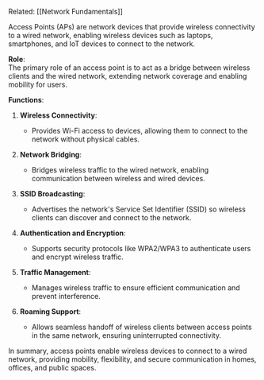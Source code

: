 
Related: [[Network Fundamentals]]


Access Points (APs) are network devices that provide wireless connectivity to a wired network, enabling wireless devices such as laptops, smartphones, and IoT devices to connect to the network.

**Role**:  
The primary role of an access point is to act as a bridge between wireless clients and the wired network, extending network coverage and enabling mobility for users.

**Functions**:

1. **Wireless Connectivity**:
    
    - Provides Wi-Fi access to devices, allowing them to connect to the network without physical cables.
2. **Network Bridging**:
    
    - Bridges wireless traffic to the wired network, enabling communication between wireless and wired devices.
3. **SSID Broadcasting**:
    
    - Advertises the network's Service Set Identifier (SSID) so wireless clients can discover and connect to the network.
4. **Authentication and Encryption**:
    
    - Supports security protocols like WPA2/WPA3 to authenticate users and encrypt wireless traffic.
5. **Traffic Management**:
    
    - Manages wireless traffic to ensure efficient communication and prevent interference.
6. **Roaming Support**:
    
    - Allows seamless handoff of wireless clients between access points in the same network, ensuring uninterrupted connectivity.

In summary, access points enable wireless devices to connect to a wired network, providing mobility, flexibility, and secure communication in homes, offices, and public spaces.